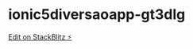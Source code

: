 # ionic5diversaoapp-gt3dlg

[Edit on StackBlitz ⚡️](https://stackblitz.com/edit/ionic5diversaoapp-gt3dlg)